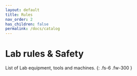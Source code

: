 ```yaml
---
layout: default
title: Rules
nav_order: 2
has_children: false
permalink: /docs/catalog
---
```


# Lab rules & Safety

List of Lab equipment, tools and machines.
{: .fs-6 .fw-300 }
